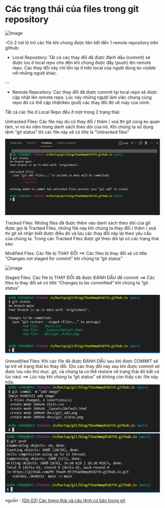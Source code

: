 #                                  Các trạng thái của files trong git repository
![Image](https://i2.wp.com/hoangvancong.com/wp-content/uploads/2020/05/hoangvancong_trangthai_git.jpg?resize=633%2C232&ssl=1)

-Có 2 nơi lữ trữ các file khi chúng được liên kết đến 1 remote repository trên github:
- Local Repository: Tất cả các thay đổi đã được đánh dấu (commit) sẽ được lưu ở local repo cho đến khi chúng được đẩy (push) lên remote repo. Các thay đổi này chỉ tồn tại ở trên local của người dùng ko visible với những người khác.




--

- Remote Repository: Các thay đổi đã được commit tại local repo sẽ được cập nhật lên remote repo. Lúc này những người làm việc chung cùng repo đó có thể cập nhật/kéo (pull) các thay đổi đó về máy của mình



Tất cả các file ở Local Repo đều ở một trong 2 trạng thái:

Untracked Files: Các file này dù có thay đổi / thêm / xoá thì git cũng ko quan tâm, vì nó ko nằm trong danh sách theo dõi của nó.
Khi chúng ta sử dụng lệnh “git status” thì các file này sẽ có title là “Untracked files”

![Image](git_status.png)


Tracked Files: Những files đã được thêm vào danh sách theo dõi của git được gọi là Tracked Files, những file này khi chúng ta thay đổi / thêm / xoá thì git sẽ nhận biết được điều đó và lưu các thay đổi này lại theo yêu cầu của chúng ta.
Trong các Tracked Files được git theo dõi lại có các trạng thái sau:

Modified Files: Các file bị THAY ĐỔI
==> Các files bị thay đổi sẽ có title “Changes not staged for commit” khi chúng ta “git status”

![image](https://i0.wp.com/hoangvancong.com/wp-content/uploads/2020/05/hoangvancong_git_modified_file.jpg?resize=600%2C85&ssl=1)


Staged Files: Các file bị THAY ĐỔI đã được ĐÁNH DẤU để commit
==> Các files bị thay đổi sẽ có title “Changes to be committed” khi chúng ta “git status”

![Image](git_add.png)


Unmodified Files: Khi các file đã được ĐÁNH DẤU sau khi được COMMIT sẽ lại trở về trạng thái ko thay đổi.
(Do các thay đổi này sau khi được commit sẽ được lưu vào thư mục .git, và chúng ta có thể restore về trạng thái đó bất cứ lúc nào)
==> Lúc này khi chúng ta “git status” sẽ không còn thấy các file này nữa.
![Image](git_commit.png)
![Image](git_push.png)






nguồn : [[Git-03] Các trạng thái và câu lệnh cơ bản trong git](http://hoangvancong.com/2020/05/01/git-03-cac-trang-thai-va-cau-lenh-co-ban-trong-git/)
